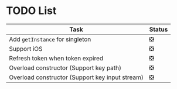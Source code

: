 # TODO List

| Task                                            | Status |
| ----------------------------------------------- | ------ |
| Add `getInstance` for singleton                 | ❎     |
| Support iOS                                     | ❎     |
| Refresh token when token expired                | ❎     |
| Overload constructor (Support key path)         | ❎     |
| Overload constructor (Support key input stream) | ❎     |
